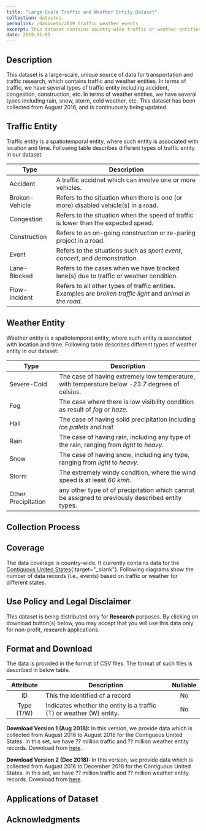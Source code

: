 ```yaml
---
title: "Large-Scale Traffic and Weather Entity Dataset"
collection: datastes
permalink: /datasets/2019_traffic_weather_events
excerpt: This dataset contains country-wide traffic or weather entities, which are continuously being collected from August 2016. Examples of a traffic entity are *accident*, *congestion*, and *construction*. Examples of a weather entity are *rain*, *snow*, and *storm*. 
date: 2019-01-01
---
```

## Description 
This dataset is a large-scale, unique source of data for transportation and traffic research, which contains traffic and weather entities. In terms of traffic, we have several types of traffic entity including accident, congestion, construction, etc. In terms of weather entities, we have several types including rain, snow, storm, cold weather, etc. This dataset has been collected from August 2016, and is continuously being updated. 

## Traffic Entity
Traffic entity is a spatiotemporal entity, where such entity is associated with location and time. Following table describes different types of traffic entity in our dataset: 

| Type | Description |
|------|-------------|
| Accident | A traffic accidnet which can involve one or more vehicles. |
| Broken-Vehicle | Refers to the situation when there is one (or more) disabled vehicle(s) in a road. |
| Congestion | Refers to the situation when the speed of traffic is lower than the expected speed. |
| Construction | Refers to an on-going construction or re-paring project in a road. |
| Event | Refers to the situations such as *sport event*, *concert*, and *demonstration*. |
| Lane-Blocked | Refers to the cases when we have blocked lane(s) due to traffic or weather condition. |
| Flow-Incident | Refers to all other types of traffic entities. Examples are *broken traffic light* and *animal in the road*. |

## Weather Entity
Weather entity is a spatiotemporal entity, where such entity is associated with location and time. Following table describes different types of weather entity in our dataset: 

| Type | Description |
|------|-------------|
| Severe-Cold | The case of having extremely low temperature, with temperature below *-23.7* degrees of celsius. |
| Fog | The case where there is low visibility condition as result of *fog* or *haze*. |
| Hail | The case of having solid precipitation including *ice pallets* and *hail*. |
| Rain | The case of having rain, including any type of the rain, ranging from *light* to *heavy*. |
| Snow | The case of having snow, including any type, ranging from *light* to *heavy*. |
| Storm | The extremely windy condition, where the wind speed is at least *60 kmh*. |
| Other Precipitation | any other type of of precipitation which cannot be assigned to previously described entity types. |

## Collection Process

## Coverage
The data coverage is country-wide. It currently contains data for the [Contiguous United States](https://en.wikipedia.org/wiki/Contiguous_United_States){:target="_blank"}. Following diagrams show the number of data records (i.e., events) based on traffic or weather for different states. 

## Use Policy and Legal Disclaimer
This dataset is being distributed only for __Research__ purposes. By clicking on download button(s) below, you may accept that you will use this data only for non-profit, research applications. 

## Format and Download
The data is provided in the format of CSV files. The format of such files is described in below table. 

| Attribute | Description | Nullable |
|:---------:|-------------|:--------:|
| ID | This the identified of a record | No |
| Type (T/W) | Indicates whether the entity is a traffic (T) or weather (W) entity. | No |


__Download Version 1 (Aug 2018):__ In this version, we provide data which is collected from August 2016 to August 2018 for the Contiguous United States. In this set, we have ?? million traffic and ?? million weather entity records. Download from [here](#). 

__Download Version 2 (Dec 2018):__ In this version, we provide data which is collected from August 2016 to December 2018 for the Contiguous United States. In this set, we have ?? million traffic and ?? million weather entity records. Download from [here](#). 

## Applications of Dataset

## Acknowledgments
